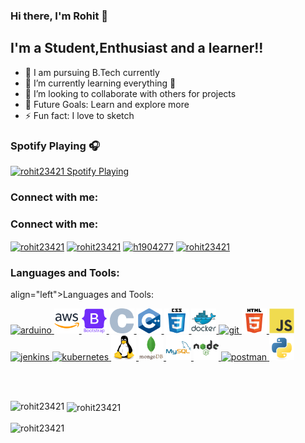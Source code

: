 ### Hi there, I'm Rohit 👋

## I'm a Student,Enthusiast and a learner!!

- 🔭 I am pursuing B.Tech currently
- 🌱 I’m currently learning everything 🤣
- 👯 I’m looking to collaborate with others for projects
- 🥅 Future Goals: Learn and explore more
- ⚡ Fun fact: I love to sketch

### Spotify Playing 🎧
[<img src="https://now-playing-codestackr.vercel.app/api/spotify-playing" alt="rohit23421 Spotify Playing" width="350" />](https://open.spotify.com/user/5nn6bg2jr98dckd5oxs8qbrrc)

### Connect with me:
<h3 align="left">Connect with me:</h3>
<p align="left">
<a href="https://linkedin.com/in/rohit23421" target="blank"><img align="center" src="https://cdn.jsdelivr.net/npm/simple-icons@3.0.1/icons/linkedin.svg" alt="rohit23421" height="30" width="40" /></a>
<a href="https://instagram.com/rohit23421" target="blank"><img align="center" src="https://cdn.jsdelivr.net/npm/simple-icons@3.0.1/icons/instagram.svg" alt="rohit23421" height="30" width="40" /></a>
<a href="https://www.hackerrank.com/h1904277" target="blank"><img align="center" src="https://cdn.jsdelivr.net/npm/simple-icons@3.0.1/icons/hackerrank.svg" alt="h1904277" height="30" width="40" /></a>
<a href="https://auth.geeksforgeeks.org/user/rohit23421" target="blank"><img align="center" src="https://cdn.jsdelivr.net/npm/simple-icons@3.0.1/icons/geeksforgeeks.svg" alt="rohit23421" height="30" width="40" /></a>

<br />

### Languages and Tools:
 align="left">Languages and Tools:</h3>
<p align="left"> <a href="https://www.arduino.cc/" target="_blank"> <img src="https://cdn.worldvectorlogo.com/logos/arduino-1.svg" alt="arduino" width="40" height="40"/> </a> <a href="https://aws.amazon.com" target="_blank"> <img src="https://raw.githubusercontent.com/devicons/devicon/master/icons/amazonwebservices/amazonwebservices-original-wordmark.svg" alt="aws" width="40" height="40"/> </a> <a href="https://getbootstrap.com" target="_blank"> <img src="https://raw.githubusercontent.com/devicons/devicon/master/icons/bootstrap/bootstrap-plain-wordmark.svg" alt="bootstrap" width="40" height="40"/> </a> <a href="https://www.cprogramming.com/" target="_blank"> <img src="https://raw.githubusercontent.com/devicons/devicon/master/icons/c/c-original.svg" alt="c" width="40" height="40"/> </a> <a href="https://www.w3schools.com/cpp/" target="_blank"> <img src="https://raw.githubusercontent.com/devicons/devicon/master/icons/cplusplus/cplusplus-original.svg" alt="cplusplus" width="40" height="40"/> </a> <a href="https://www.w3schools.com/css/" target="_blank"> <img src="https://raw.githubusercontent.com/devicons/devicon/master/icons/css3/css3-original-wordmark.svg" alt="css3" width="40" height="40"/> </a> <a href="https://www.docker.com/" target="_blank"> <img src="https://raw.githubusercontent.com/devicons/devicon/master/icons/docker/docker-original-wordmark.svg" alt="docker" width="40" height="40"/> </a> <a href="https://git-scm.com/" target="_blank"> <img src="https://www.vectorlogo.zone/logos/git-scm/git-scm-icon.svg" alt="git" width="40" height="40"/> </a> <a href="https://www.w3.org/html/" target="_blank"> <img src="https://raw.githubusercontent.com/devicons/devicon/master/icons/html5/html5-original-wordmark.svg" alt="html5" width="40" height="40"/> </a> <a href="https://developer.mozilla.org/en-US/docs/Web/JavaScript" target="_blank"> <img src="https://raw.githubusercontent.com/devicons/devicon/master/icons/javascript/javascript-original.svg" alt="javascript" width="40" height="40"/> </a> <a href="https://www.jenkins.io" target="_blank"> <img src="https://www.vectorlogo.zone/logos/jenkins/jenkins-icon.svg" alt="jenkins" width="40" height="40"/> </a> <a href="https://kubernetes.io" target="_blank"> <img src="https://www.vectorlogo.zone/logos/kubernetes/kubernetes-icon.svg" alt="kubernetes" width="40" height="40"/> </a> <a href="https://www.linux.org/" target="_blank"> <img src="https://raw.githubusercontent.com/devicons/devicon/master/icons/linux/linux-original.svg" alt="linux" width="40" height="40"/> </a> <a href="https://www.mongodb.com/" target="_blank"> <img src="https://raw.githubusercontent.com/devicons/devicon/master/icons/mongodb/mongodb-original-wordmark.svg" alt="mongodb" width="40" height="40"/> </a> <a href="https://www.mysql.com/" target="_blank"> <img src="https://raw.githubusercontent.com/devicons/devicon/master/icons/mysql/mysql-original-wordmark.svg" alt="mysql" width="40" height="40"/> </a> <a href="https://nodejs.org" target="_blank"> <img src="https://raw.githubusercontent.com/devicons/devicon/master/icons/nodejs/nodejs-original-wordmark.svg" alt="nodejs" width="40" height="40"/> </a> <a href="https://postman.com" target="_blank"> <img src="https://www.vectorlogo.zone/logos/getpostman/getpostman-icon.svg" alt="postman" width="40" height="40"/> </a> <a href="https://www.python.org" target="_blank"> <img src="https://raw.githubusercontent.com/devicons/devicon/master/icons/python/python-original.svg" alt="python" width="40" height="40"/> </a> </p>
<br />
<br />


<p><img align="left" src="https://github-readme-stats.vercel.app/api/top-langs?username=rohit23421&show_icons=true&locale=en&layout=compact" alt="rohit23421" /></p>

<p>&nbsp;<img align="center" src="https://github-readme-stats.vercel.app/api?username=rohit23421&show_icons=true&locale=en" alt="rohit23421" /></p>

<p><img align="center" src="https://github-readme-streak-stats.herokuapp.com/?user=rohit23421&" alt="rohit23421" /></p>

[instagram]: https://www.instagram.com/rohit23421/
[linkedin]: https://https://www.linkedin.com/in/rohit-sah-74989a19a/
